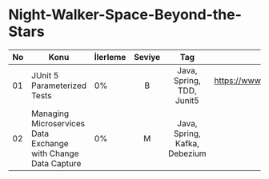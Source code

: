 # Night-Walker-Space-Beyond-the-Stars
| No 	| Konu                                                                                                         	| İlerleme   	| Seviye 	|        Tag        	| Referans |
|----	|--------------------------------------------------------------------------------------------------------------	|------------	|:------:	|:-------------------:	|:------:	|
| 01 	| JUnit 5 Parameterized Tests                                                                                   | 0% 	        |   B     |  Java, Spring, TDD, Junit5               	|https://www.baeldung.com/parameterized-tests-junit-5|
| 02 	| Managing Microservices Data Exchange with Change Data Capture                                                                                   | 0% 	        |   M    |  Java, Spring, Kafka, Debezium               	||
